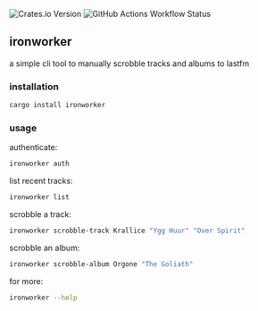 ![Crates.io Version](https://img.shields.io/crates/v/ironworker)
![GitHub Actions Workflow Status](https://img.shields.io/github/actions/workflow/status/IrvingWash/ironworker/rust.yml?branch=main&label=ci)

## ironworker

a simple cli tool to manually scrobble tracks and albums to lastfm

### installation
```bash
cargo install ironworker
```

### usage
authenticate:
```bash
ironworker auth
```

list recent tracks:
```bash
ironworker list
```

scrobble a track:
```bash
ironworker scrobble-track Krallice "Ygg Huur" "Over Spirit"
```

scrobble an album:
```bash
ironworker scrobble-album Orgone "The Goliath"
```

for more:
```bash
ironworker --help
```
